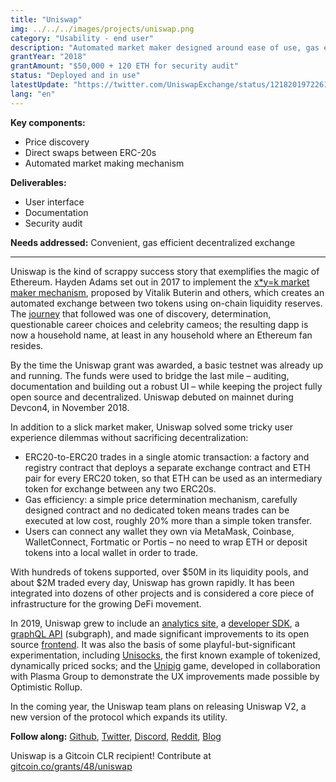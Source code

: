 ```yaml
---
title: "Uniswap"
img: ../../../images/projects/uniswap.png
category: "Usability - end user"
description: "Automated market maker designed around ease of use, gas efficiency, and decentralization."
grantYear: "2018"
grantAmount: "$50,000 + 120 ETH for security audit"
status: "Deployed and in use"
latestUpdate: "https://twitter.com/UniswapExchange/status/1218201972261773312"
lang: "en"
---
```


**Key components:**

- Price discovery
- Direct swaps between ERC-20s
- Automated market making mechanism

**Deliverables:**

- User interface
- Documentation
- Security audit

**Needs addressed:** Convenient, gas efficient decentralized exchange

---

Uniswap is the kind of scrappy success story that exemplifies the magic of Ethereum. Hayden Adams set out in 2017 to implement the [x\*y=k market maker mechanism](https://ethresear.ch/t/improving-front-running-resistance-of-x-y-k-market-makers/1281), proposed by Vitalik Buterin and others, which creates an automated exchange between two tokens using on-chain liquidity reserves. The [journey](https://medium.com/uniswap/uniswap-birthday-blog-v0-7a91f3f6a1ba) that followed was one of discovery, determination, questionable career choices and celebrity cameos; the resulting dapp is now a household name, at least in any household where an Ethereum fan resides.

By the time the Uniswap grant was awarded, a basic testnet was already up and running. The funds were used to bridge the last mile – auditing, documentation and building out a robust UI – while keeping the project fully open source and decentralized. Uniswap debuted on mainnet during Devcon4, in November 2018.

In addition to a slick market maker, Uniswap solved some tricky user experience dilemmas without sacrificing decentralization:

- ERC20-to-ERC20 trades in a single atomic transaction: a factory and registry contract that deploys a separate exchange contract and ETH pair for every ERC20 token, so that ETH can be used as an intermediary token for exchange between any two ERC20s.
- Gas efficiency: a simple price determination mechanism, carefully designed contract and no dedicated token means trades can be executed at low cost, roughly 20% more than a simple token transfer.
- Users can connect any wallet they own via MetaMask, Coinbase, WalletConnect, Fortmatic or Portis – no need to wrap ETH or deposit tokens into a local wallet in order to trade.

With hundreds of tokens supported, over $50M in its liquidity pools, and about $2M traded every day, Uniswap has grown rapidly. It has been integrated into dozens of other projects and is considered a core piece of infrastructure for the growing DeFi movement.

In 2019, Uniswap grew to include an [analytics site](https://uniswap.info/), a [developer SDK](https://github.com/Uniswap/uniswap-sdk), a [graphQL API](https://github.com/graphprotocol/uniswap-subgraph) (subgraph), and made significant improvements to its open source [frontend](https://uniswap.exchange/swap). It was also the basis of some playful-but-significant experimentation, including [Unisocks](https://unisocks.exchange/), the first known example of tokenized, dynamically priced socks; and the [Unipig](https://unipig.exchange) game, developed in collaboration with Plasma Group to demonstrate the UX improvements made possible by Optimistic Rollup.

In the coming year, the Uniswap team plans on releasing Uniswap V2, a new version of the protocol which expands its utility.

**Follow along:** [Github](https://github.com/Uniswap), [Twitter](https://twitter.com/UniswapExchange), [Discord](https://discordapp.com/invite/Y7TF6QA), [Reddit](https://www.reddit.com/r/UniSwap/), [Blog](https://medium.com/uniswap)

Uniswap is a Gitcoin CLR recipient! Contribute at [gitcoin.co/grants/48/uniswap](https://gitcoin.co/grants/48/uniswap)
